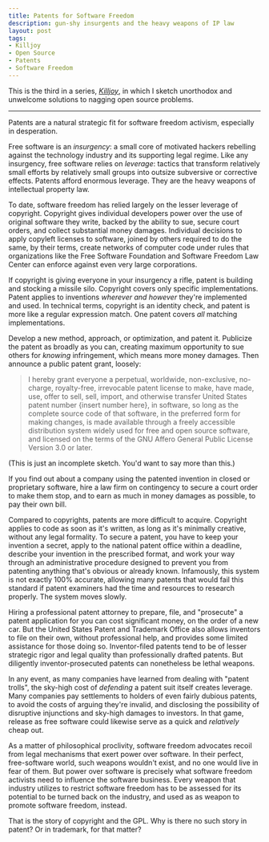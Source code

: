 ```yaml
---
title: Patents for Software Freedom
description: gun-shy insurgents and the heavy weapons of IP law
layout: post
tags:
- Killjoy
- Open Source
- Patents
- Software Freedom
---
```


This is the third in a series, [_Killjoy_](/series/Killjoy.html), in which I sketch unorthodox and unwelcome solutions to nagging open source problems.

---

Patents are a natural strategic fit for software freedom activism, especially in desperation.

Free software is an _insurgency_: a small core of motivated hackers rebelling against the technology industry and its supporting legal regime.  Like any insurgency, free software relies on _leverage_: tactics that transform relatively small efforts by relatively small groups into outsize subversive or corrective effects.  Patents afford enormous leverage.  They are the heavy weapons of intellectual property law.

To date, software freedom has relied largely on the lesser leverage of copyright.  Copyright gives individual developers power over the use of original software they write, backed by the ability to sue, secure court orders, and collect substantial money damages.  Individual decisions to apply copyleft licenses to software, joined by others required to do the same, by their terms, create networks of computer code under rules that organizations like the Free Software Foundation and Software Freedom Law Center can enforce against even very large corporations.

If copyright is giving everyone in your insurgency a rifle, patent is building and stocking a missile silo.  Copyright covers only specific implementations.  Patent applies to inventions _wherever and however_ they're implemented and used.  In technical terms, copyright is an identity check, and patent is more like a regular expression match.  One patent covers _all_ matching implementations.

Develop a new method, approach, or optimization, and patent it.  Publicize the patent as broadly as you can, creating maximum opportunity to sue others for _knowing_ infringement, which means more money damages.  Then announce a public patent grant, loosely:

> I hereby grant everyone a perpetual, worldwide, non-exclusive, no-charge, royalty-free, irrevocable patent license to make, have made, use, offer to sell, sell, import, and otherwise transfer United States patent number {insert number here}, in software, so long as the complete source code of that software, in the preferred form for making changes, is made available through a freely accessible distribution system widely used for free and open source software, and licensed on the terms of the GNU Affero General Public License Version 3.0 or later.

(This is just an incomplete sketch.  You'd want to say more than this.)

If you find out about a company using the patented invention in closed or proprietary software, hire a law firm on contingency to secure a court order to make them stop, and to earn as much in money damages as possible, to pay their own bill.

Compared to copyrights, patents are more difficult to acquire.  Copyright applies to code as soon as it's written, as long as it's minimally creative, without any legal formality.  To secure a patent, you have to keep your invention a secret, apply to the national patent office within a deadline, describe your invention in the prescribed format, and work your way through an administrative procedure designed to prevent you from patenting anything that's obvious or already known.  Infamously, this system is not exactly 100% accurate, allowing many patents that would fail this standard if patent examiners had the time and resources to research properly.  The system moves slowly.

Hiring a professional patent attorney to prepare, file, and "prosecute" a patent application for you can cost significant money, on the order of a new car.  But the United States Patent and Trademark Office also allows inventors to file on their own, without professional help, and provides some limited assistance for those doing so.  Inventor-filed patents tend to be of lesser strategic rigor and legal quality than professionally drafted patents.  But diligently inventor-prosecuted patents can nonetheless be lethal weapons.

In any event, as many companies have learned from dealing with "patent trolls", the sky-high cost of _defending_ a patent suit itself creates leverage.  Many companies pay settlements to holders of even fairly dubious patents, to avoid the costs of arguing they're invalid, and disclosing the possibility of disruptive injunctions and sky-high damages to investors.  In that game, release as free software could likewise serve as a quick and _relatively_ cheap out.

As a matter of philosophical proclivity, software freedom advocates recoil from legal mechanisms that exert power over software.  In their perfect, free-software world, such weapons wouldn't exist, and no one would live in fear of them.  But power over software is precisely what software freedom activists need to influence the software business.  Every weapon that industry utilizes to restrict software freedom has to be assessed for its potential to be turned back on the industry, and used as as weapon to promote software freedom, instead.

That is the story of copyright and the GPL.  Why is there no such story in patent?  Or in trademark, for that matter?
